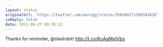 ```yaml
---
layout: status
originalUrl: 'https://twitter.com/marcgg/status/350184271396343810'
isReply: false
date: 2013-06-27 09:30:11
---
```


Thanks for reminder, @slashdot!  http://t.co/KuAaMpIVbs
